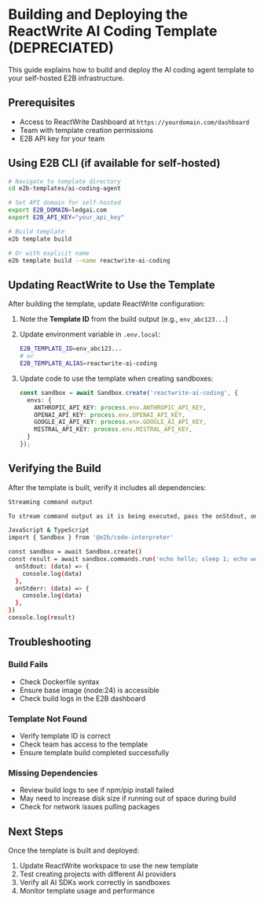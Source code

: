 # Building and Deploying the ReactWrite AI Coding Template (DEPRECIATED)

This guide explains how to build and deploy the AI coding agent template to your self-hosted E2B infrastructure.

## Prerequisites

- Access to ReactWrite Dashboard at `https://yourdomain.com/dashboard`
- Team with template creation permissions
- E2B API key for your team

## Using E2B CLI (if available for self-hosted)

```bash
# Navigate to template directory
cd e2b-templates/ai-coding-agent

# Set API domain for self-hosted
export E2B_DOMAIN=ledgai.com
export E2B_API_KEY="your_api_key"

# Build template
e2b template build

# Or with explicit name
e2b template build --name reactwrite-ai-coding
```

## Updating ReactWrite to Use the Template

After building the template, update ReactWrite configuration:

1. Note the **Template ID** from the build output (e.g., `env_abc123...`)

2. Update environment variable in `.env.local`:
   ```bash
   E2B_TEMPLATE_ID=env_abc123...
   # or
   E2B_TEMPLATE_ALIAS=reactwrite-ai-coding
   ```

3. Update code to use the template when creating sandboxes:
   ```typescript
   const sandbox = await Sandbox.create('reactwrite-ai-coding', {
     envs: {
       ANTHROPIC_API_KEY: process.env.ANTHROPIC_API_KEY,
       OPENAI_API_KEY: process.env.OPENAI_API_KEY,
       GOOGLE_AI_API_KEY: process.env.GOOGLE_AI_API_KEY,
       MISTRAL_API_KEY: process.env.MISTRAL_API_KEY,
     }
   });
   ```

## Verifying the Build

After the template is built, verify it includes all dependencies:

```bash
Streaming command output

To stream command output as it is being executed, pass the onStdout, onStderr callbacks to the commands.run() method in JavaScript or the on_stdout, on_stderr callbacks to the commands.run() method in Python.

JavaScript & TypeScript
import { Sandbox } from '@e2b/code-interpreter'

const sandbox = await Sandbox.create()
const result = await sandbox.commands.run('echo hello; sleep 1; echo world', {
  onStdout: (data) => {
    console.log(data)
  },
  onStderr: (data) => {
    console.log(data)
  },
})
console.log(result)
```

## Troubleshooting

### Build Fails
- Check Dockerfile syntax
- Ensure base image (node:24) is accessible
- Check build logs in the E2B dashboard

### Template Not Found
- Verify template ID is correct
- Check team has access to the template
- Ensure template build completed successfully

### Missing Dependencies
- Review build logs to see if npm/pip install failed
- May need to increase disk size if running out of space during build
- Check for network issues pulling packages

## Next Steps

Once the template is built and deployed:

1. Update ReactWrite workspace to use the new template
2. Test creating projects with different AI providers
3. Verify all AI SDKs work correctly in sandboxes
4. Monitor template usage and performance
